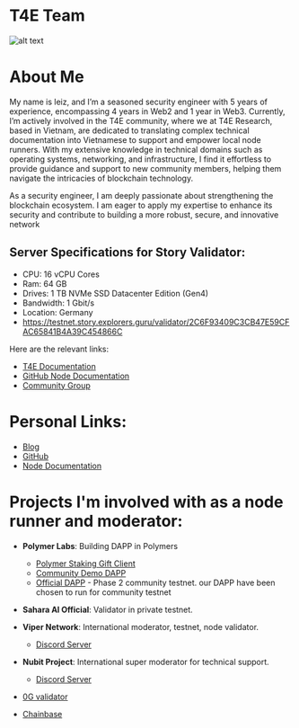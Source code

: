 # T4E Team

![alt text](https://github.com/pot4e/Nodes/blob/main/Images/lg-t4e.png?raw=true)

# About Me
My name is leiz, and I’m a seasoned security engineer with 5 years of experience, encompassing 4 years in Web2 and 1 year in Web3. Currently, I’m actively involved in the T4E community, where we at T4E Research, based in Vietnam, are dedicated to translating complex technical documentation into Vietnamese to support and empower local node runners. With my extensive knowledge in technical domains such as operating systems, networking, and infrastructure, I find it effortless to provide guidance and support to new community members, helping them navigate the intricacies of blockchain technology.

As a security engineer, I am deeply passionate about strengthening the blockchain ecosystem. I am eager to apply my expertise to enhance its security and contribute to building a more robust, secure, and innovative network

## Server Specifications for Story Validator:

- CPU: 16 vCPU Cores
- Ram: 64 GB 
- Drives: 1 TB NVMe SSD Datacenter Edition (Gen4)
- Bandwidth: 1 Gbit/s
- Location: Germany
- https://testnet.story.explorers.guru/validator/2C6F93409C3CB47E59CFAC65841B4A39C454866C

Here are the relevant links:
- [T4E Documentation](https://docs.t4e.xyz/)
- [GitHub Node Documentation](https://github.com/pot4e/Nodes)
- [Community Group](https://t.me/t4eresearch)

# Personal Links:
- [Blog](https://leiz95.xyz/archive/)
- [GitHub](https://github.com/ThanhTuan1695/)
- [Node Documentation](https://github.com/ThanhTuan1695/Nodes)

# Projects I'm involved with as a node runner and moderator:

- **Polymer Labs**: Building DAPP in Polymers  
  - [Polymer Staking Gift Client](https://github.com/pot4e/polymer-staking-gift-client)  
  - [Community Demo DAPP](https://github.com/polymerdevs/community-demo-dapps/pull/24)  
  - [Official DAPP](https://polykemon.xyz/) - Phase 2 community testnet. our DAPP have been chosen to run for community testnet
- **Sahara AI Official**: Validator in private testnet.
- **Viper Network**: International moderator, testnet, node validator.  
  - [Discord Server](https://discord.gg/eBDYH4Zxek)
- **Nubit Project**: International super moderator for technical support.  
  - [Discord Server](https://t.co/GDjES94zK7)

  
- [0G validator](https://dashboard.oneiricts.com/0g-chain/staking/0gvaloper1tvve3cl28k0jeagv6l9fqqrxmc9dzz6dqfdvg4)

- [Chainbase](https://holesky.eigenlayer.xyz/operator/0x544545b74eE5076EB81F6F940366d2BB2BEaBb5e)